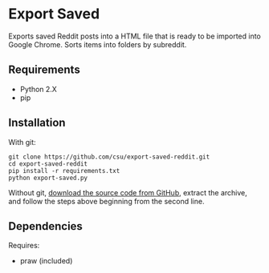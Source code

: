 # Export Saved
Exports saved Reddit posts into a HTML file that is ready to be imported into Google Chrome. Sorts items into folders by subreddit.

## Requirements
* Python 2.X
* pip

## Installation
With git:

    git clone https://github.com/csu/export-saved-reddit.git
    cd export-saved-reddit
    pip install -r requirements.txt
    python export-saved.py

Without git, [download the source code from GitHub](https://github.com/csu/export-saved-reddit/archive/master.zip), extract the archive, and follow the steps above beginning from the second line.

## Dependencies
Requires:

* praw (included)